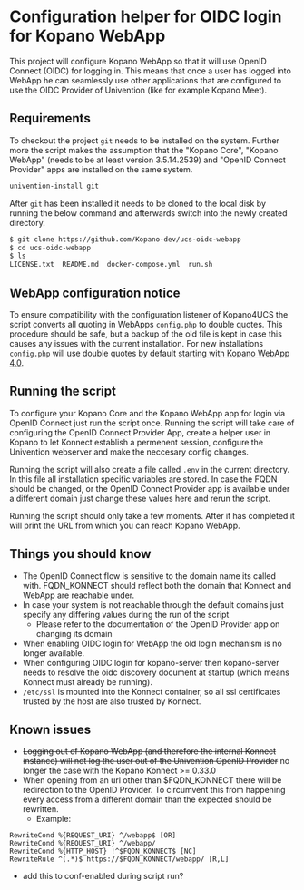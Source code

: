 # Configuration helper for OIDC login for Kopano WebApp

This project will configure Kopano WebApp so that it will use OpenID Connect (OIDC) for logging in. This means that once a user has logged into WebApp he can seamlessly use other applications that are configured to use the OIDC Provider of Univention (like for example Kopano Meet).

## Requirements

To checkout the project `git` needs to be installed on the system. Further more the script makes the assumption that the "Kopano Core", "Kopano WebApp" (needs to be at least version 3.5.14.2539) and "OpenID Connect Provider" apps are installed on the same system.

```bash
univention-install git
```

After `git` has been installed it needs to be cloned to the local disk by running the below command and afterwards switch into the newly created directory.

```bash
$ git clone https://github.com/Kopano-dev/ucs-oidc-webapp
$ cd ucs-oidc-webapp
$ ls
LICENSE.txt  README.md  docker-compose.yml  run.sh
```

## WebApp configuration notice

To ensure compatibility with the configuration listener of Kopano4UCS the script converts all quoting in WebApps `config.php` to double quotes. This procedure should be safe, but a backup of the old file is kept in case this causes any issues with the current installation. For new installations `config.php` will use double quotes by default [starting with Kopano WebApp 4.0](https://forum.kopano.io/topic/3070/webapp-config-php-double-quotes-consistency).

## Running the script

To configure your Kopano Core and the Kopano WebApp app for login via OpenID Connect just run the script once. Running the script will take care of configuring the OpenID Connect Provider App, create a helper user in Kopano to let Konnect establish a permenent session, configure the Univention webserver and make the neccesary config changes.

Running the script will also create a file called `.env` in the current directory. In this file all installation specific variables are stored. In case the FQDN should be changed, or the OpenID Connect Provider app is available under a different domain just change these values here and rerun the script.

Running the script should only take a few moments. After it has completed it will print the URL from which you can reach Kopano WebApp.

## Things you should know

- The OpenID Connect flow is sensitive to the domain name its called with. FQDN_KONNECT should reflect both the domain that Konnect and WebApp are reachable under.
- In case your system is not reachable through the default domains just specify any differing values during the run of the script
  - Please refer to the documentation of the OpenID Provider app on changing its domain
- When enabling OIDC login for WebApp the old login mechanism is no longer available.
- When configuring OIDC login for kopano-server then kopano-server needs to resolve the oidc discovery document at startup (which means Konnect must already be running).
- `/etc/ssl` is mounted into the Konnect container, so all ssl certificates trusted by the host are also trusted by Konnect.

## Known issues

- ~~Logging out of Kopano WebApp (and therefore the internal Konnect instance) will not log the user out of the Univention OpenID Provider~~ no longer the case with the Kopano Konnect >= 0.33.0
- When opening from an url other than $FQDN_KONNECT there will be redirection to the OpenID Provider. To circumvent this from happening every access from a different domain than the expected should be rewritten.
  - Example:
```
RewriteCond %{REQUEST_URI} ^/webapp$ [OR]
RewriteCond %{REQUEST_URI} ^/webapp/
RewriteCond %{HTTP_HOST} !^$FQDN_KONNECT$ [NC]
RewriteRule ^(.*)$ https://$FQDN_KONNECT/webapp/ [R,L]
```
  - add this to conf-enabled during script run?
